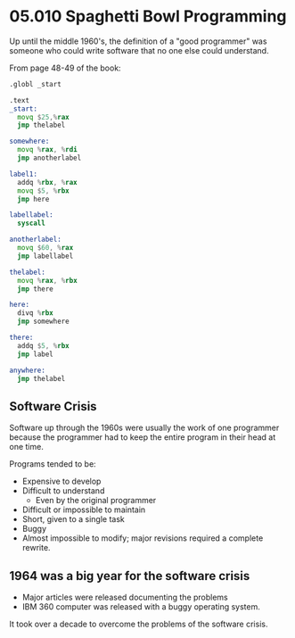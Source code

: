 # 05.010 Spaghetti Bowl Programming

Up until the middle 1960's, the definition of a "good programmer" was someone who could write software that no one else could understand.


From page 48-49 of the book:

```asm
.globl _start

.text
_start:
  movq $25,%rax
  jmp thelabel

somewhere:
  movq %rax, %rdi
  jmp anotherlabel

label1:
  addq %rbx, %rax
  movq $5, %rbx
  jmp here

labellabel:
  syscall

anotherlabel:
  movq $60, %rax
  jmp labellabel

thelabel:
  movq %rax, %rbx
  jmp there

here:
  divq %rbx
  jmp somewhere

there:
  addq $5, %rbx
  jmp label

anywhere:
  jmp thelabel
``` 
## Software Crisis

 Software up through the 1960s were usually the work of one programmer because the programmer had to keep the entire program in their head at one time.

Programs tended to be:

* Expensive to develop
* Difficult to understand
  * Even by the original programmer
* Difficult or impossible to maintain
* Short, given to a single task
* Buggy
* Almost impossible to modify; major revisions required a complete rewrite.

## 1964 was a big year for the software crisis

* Major articles were released documenting the problems
* IBM 360 computer was released with a buggy operating system.


It took over a decade to overcome the problems of the software crisis.


